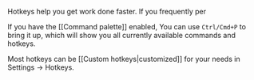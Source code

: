 Hotkeys help you get work done faster. If you frequently per

If you have the [[Command palette]] enabled, You can use `Ctrl/Cmd+P` to bring it up, which will show you all currently available commands and hotkeys.

Most hotkeys can be [[Custom hotkeys|customized]] for your needs in Settings → Hotkeys. 